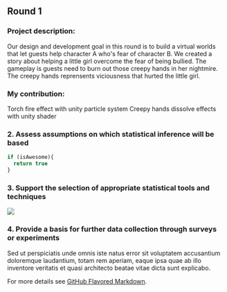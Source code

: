 ## Round 1 

### Project description:
Our design and development goal in this round is to build a virtual worlds that let guests help character A who's fear of character B. We created a story about helping a little girl overcome the fear of being bullied. The gameplay is guests need to burn out those creepy hands in her nightmire. The creepy hands reprensents viciousness that hurted the little girl. 

### My contribution:

Torch fire effect with unity particle system 
<b> </b> 
Creepy hands dissolve effects with unity shader 


### 2. Assess assumptions on which statistical inference will be based

```javascript
if (isAwesome){
  return true
}
```

### 3. Support the selection of appropriate statistical tools and techniques

<img src="images/dummy_thumbnail.jpg?raw=true"/>

### 4. Provide a basis for further data collection through surveys or experiments

Sed ut perspiciatis unde omnis iste natus error sit voluptatem accusantium doloremque laudantium, totam rem aperiam, eaque ipsa quae ab illo inventore veritatis et quasi architecto beatae vitae dicta sunt explicabo. 

For more details see [GitHub Flavored Markdown](https://guides.github.com/features/mastering-markdown/).
